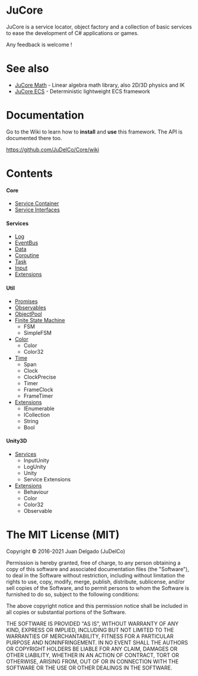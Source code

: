 JuCore
=====================

JuCore is a service locator, object factory and a collection of basic services to ease the development of C# applications or games.

Any feedback is welcome !


See also
=====================

- [JuCore Math](https://github.com/JuDelCo/CoreMath) - Linear algebra math library, also 2D/3D physics and IK
- [JuCore ECS](https://github.com/JuDelCo/CoreECS) - Deterministic lightweight ECS framework


Documentation
=====================

Go to the Wiki to learn how to **install** and **use** this framework. The API is documented there too.

https://github.com/JuDelCo/Core/wiki


Contents
=====================

#### Core
- [Service Container](https://github.com/JuDelCo/Core/wiki/Usage.Service-Container)
- [Service Interfaces](https://github.com/JuDelCo/Core/wiki/Usage.Services)

#### Services

- [Log](https://github.com/JuDelCo/Core/wiki/API.Service.Log)
- [EventBus](https://github.com/JuDelCo/Core/wiki/API.Service.EventBus)
- [Data](https://github.com/JuDelCo/Core/wiki/API.Service.Data)
- [Coroutine](https://github.com/JuDelCo/Core/wiki/API.Service.Coroutine)
- [Task](https://github.com/JuDelCo/Core/wiki/API.Service.Task)
- [Input](https://github.com/JuDelCo/Core/wiki/API.Service.Input)
- [Extensions](https://github.com/JuDelCo/Core/wiki/API.Service.Extensions)

#### Util

- [Promises](https://github.com/JuDelCo/Core/wiki/API.Util.Promises)
- [Observables](https://github.com/JuDelCo/Core/wiki/API.Util.Observables)
- [ObjectPool](https://github.com/JuDelCo/Core/wiki/API.Util.ObjectPool)
- [Finite State Machine](https://github.com/JuDelCo/Core/wiki/API.Util.FSM)
	- FSM
	- SimpleFSM
- [Color](https://github.com/JuDelCo/Core/wiki/API.Util.Color)
	- Color
	- Color32
- [Time](https://github.com/JuDelCo/Core/wiki/API.Util.Time)
	- Span
	- Clock
	- ClockPrecise
	- Timer
	- FrameClock
	- FrameTimer
- [Extensions](https://github.com/JuDelCo/Core/wiki/API.Util.Extensions)
	- IEnumerable
	- ICollection
	- String
	- Bool

#### Unity3D

- [Services](https://github.com/JuDelCo/Core/wiki/API.Unity.Services)
	- InputUnity
	- LogUnity
	- Unity
	- Service Extensions
- [Extensions](https://github.com/JuDelCo/Core/wiki/API.Unity.Util-Extensions)
	- Behaviour
	- Color
	- Color32
	- Observable


The MIT License (MIT)
=====================

Copyright © 2016-2021 Juan Delgado (JuDelCo)

Permission is hereby granted, free of charge, to any person obtaining a copy
of this software and associated documentation files (the "Software"), to deal
in the Software without restriction, including without limitation the rights
to use, copy, modify, merge, publish, distribute, sublicense, and/or sell
copies of the Software, and to permit persons to whom the Software is
furnished to do so, subject to the following conditions:

The above copyright notice and this permission notice shall be included in
all copies or substantial portions of the Software.

THE SOFTWARE IS PROVIDED "AS IS", WITHOUT WARRANTY OF ANY KIND, EXPRESS OR
IMPLIED, INCLUDING BUT NOT LIMITED TO THE WARRANTIES OF MERCHANTABILITY,
FITNESS FOR A PARTICULAR PURPOSE AND NONINFRINGEMENT. IN NO EVENT SHALL THE
AUTHORS OR COPYRIGHT HOLDERS BE LIABLE FOR ANY CLAIM, DAMAGES OR OTHER
LIABILITY, WHETHER IN AN ACTION OF CONTRACT, TORT OR OTHERWISE, ARISING FROM,
OUT OF OR IN CONNECTION WITH THE SOFTWARE OR THE USE OR OTHER DEALINGS IN
THE SOFTWARE.
